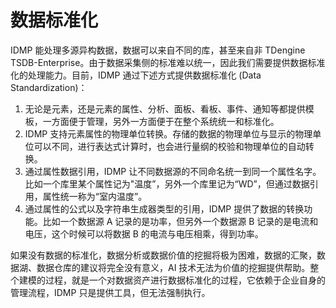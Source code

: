 # 数据标准化

IDMP 能处理多源异构数据，数据可以来自不同的库，甚至来自非 TDengine TSDB-Enterprise。由于数据采集侧的标准难以统一，因此我们需要提供数据标准化的处理能力。目前，IDMP 通过下述方式提供数据标准化 (Data Standardization)：

1. 无论是元素，还是元素的属性、分析、面板、看板、事件、通知等都提供模板，一方面便于管理，另外一方面便于在整个系统统一和标准化。
2. IDMP 支持元素属性的物理单位转换。存储的数据的物理单位与显示的物理单位可以不同，进行表达式计算时，也会进行量纲的校验和物理单位的自动转换。
3. 通过属性数据引用，IDMP 让不同数据源的不同命名统一到同一个属性名字。比如一个库里某个属性记为"温度”，另外一个库里记为“WD”，但通过数据引用，属性统一称为“室内温度”。
4. 通过属性的公式以及字符串生成器类型的引用，IDMP 提供了数据的转换功能。比如一个数据源 A 记录的是功率，但另外一个数据源 B 记录的是电流和电压，这个时候可以将数据 B 的电流与电压相乘，得到功率。

如果没有数据的标准化，数据分析或数据价值的挖掘将极为困难，数据的汇聚，数据湖、数据仓库的建议将完全没有意义，AI 技术无法为价值的挖掘提供帮助。整个建模的过程，就是一个对数据资产进行数据标准化的过程，它依赖于企业自身的管理流程，IDMP 只是提供工具，但无法强制执行。

